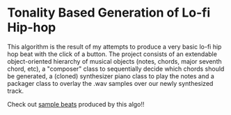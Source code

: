 # Tonality Based Generation of Lo-fi Hip-hop

This algorithm is the result of my attempts to produce a very basic lo-fi hip hop beat with the click of a button. The project consists of an extendable object-oriented hierarchy of musical objects (notes, chords, major seventh chord, etc), a "composer" class to sequentially decide which chords should be generated, a (cloned) synthesizer piano class to play the notes and a packager class to overlay the .wav samples over our newly synthesized track. 

Check out [sample beats](www.pl728.github.io/lofi-site) produced by this algo!!
